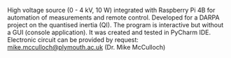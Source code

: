 High voltage source (0 - 4 kV, 10 W) integrated with Raspberry Pi 4B for automation of measurements and remote control.
Developed for a DARPA project on the quantised inertia (QI).
The program is interactive but without a GUI (console application).
It was created and tested in PyCharm IDE.
Electronic circuit can be provided by request: mike.mcculloch@plymouth.ac.uk (Dr. Mike McCulloch)
